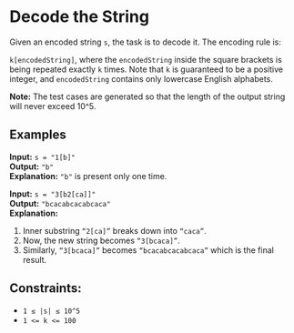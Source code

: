 # Decode the String

Given an encoded string `s`, the task is to decode it. The encoding rule is:

`k[encodedString]`, where the `encodedString` inside the square brackets is being repeated exactly `k` times. Note that `k` is guaranteed to be a positive integer, and `encodedString` contains only lowercase English alphabets.

**Note:** The test cases are generated so that the length of the output string will never exceed 10^5.

## Examples

**Input:** `s = "1[b]"`  
**Output:** `"b"`  
**Explanation:** `"b"` is present only one time.

**Input:** `s = "3[b2[ca]]"`  
**Output:** `"bcacabcacabcaca"`  
**Explanation:**
1. Inner substring `“2[ca]”` breaks down into `“caca”`.
2. Now, the new string becomes `“3[bcaca]”`.
3. Similarly, `“3[bcaca]”` becomes `“bcacabcacabcaca”` which is the final result.

## Constraints:
- `1 ≤ |s| ≤ 10^5` 
- `1 <= k <= 100`